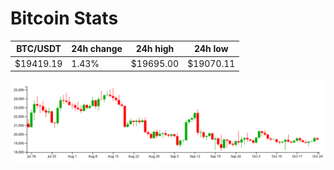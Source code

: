 # Bitcoin Stats

BTC/USDT|24h change|24h high|24h low|
|---|---|---|---|
|$19419.19|1.43%|$19695.00|$19070.11|

<img src="./chart.svg">
